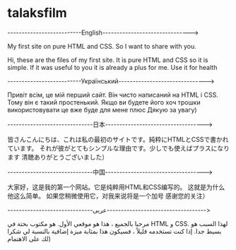 # talaksfilm

--------------------------English------------------------------->

My first site on pure HTML and CSS. So I want to share with you.

Hi, these are the files of my first site. 
It is pure HTML and CSS so it is simple. 
If it was useful to you it is already a plus for me. 
Use it for health

--------------------------Український------------------------------->

Привіт всім, це мій перший сайт. Він чисто написаний на HTML і CSS.
Тому він є такий простенький. 
Якщо ви будете його хоч трошки використовувати це вже буде для мене плюс
Дякую за увагу)

------------------------------日本----------------------------------->

皆さんこんにちは、これは私の最初のサイトです。純粋にHTMLとCSSで書かれています。
それが彼がとてもシンプルな理由です。少しでも使えばプラスになります
清聴ありがとうございました）

------------------------------中国----------------------------------->

大家好，这是我的第一个网站。它是纯粹用HTML和CSS编写的。
这就是为什么他这么简单。
如果您稍微使用它，对我来说将是一个加号
感谢您的关注）

------------------------------عربى----------------------------------->

مرحبا بالجميع ، هذا هو موقعي الأول. هو مكتوب بحتة في HTML و CSS.
لهذا السبب هو بسيط جدا.
إذا كنت تستخدمه قليلاً ، فسيكون هذا بمثابة ميزة إضافية بالنسبة لي
شكرا لك على الاهتمام)
